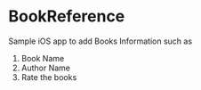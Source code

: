# BookReference
Sample iOS app to add Books Information such as 
1) Book Name 
2) Author Name
3) Rate the books
